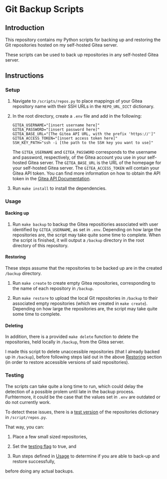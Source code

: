 # Git Backup Scripts

## Introduction

This repository contains my Python scripts for backing up
and restoring the Git repositories hosted on my self-hosted Gitea server.

These scripts can be used to back up repositories in any self-hosted
Gitea server.

## Instructions

### Setup

1. Navigate to `/scripts/repos.py` to place mappings of your Gitea repository name with their SSH URLs in the `REPO_URL_DICT` dictionary.

2. In the root directory, create a `.env` file and add in the following:
   ```
   GITEA_USERNAME="[insert username here]"
   GITEA_PASSWORD="[insert password here]"
   GITEA_BASE_URL="[The Gitea API URL, with the prefix 'https://']"
   GITEA_ACCESS_TOKEN="[insert access token here]"
   SSH_KEY_PATH="ssh -i [the path to the SSH key you want to use]"
   ```
   The `GITEA_USERNAME` and `GITEA_PASSWORD` corresponds to the username and password, respectively, of the Gitea account you use in your self-hosted Gitea server.
   The `GITEA_BASE_URL` is the URL of the homepage for your self-hosted
   Gitea server.
   The `GITEA_ACCESS_TOKEN` will contain your Gitea API token. You can find more information on how to obtain the API token in the [Gitea API Documentation](https://docs.gitea.com/development/api-usage#generating-and-listing-api-tokens).

3. Run `make install` to install the dependencies.

### Usage

#### Backing up

1. Run `make backup` to backup the Gitea repositiories associated
   with user identified by `GITEA_USERNAME`, as set in `.env`.
   Depending on how large the repositories are, the script may
   take quite some time to complete. When the script is finished,
   it will output a `/backup` directory in the root directory
   of this repository.

#### Restoring

These steps assume that the repositories to be backed up are in the
created `/backup` directory.

1. Run `make create` to create empty Gitea repositories, corresponding
   to the name of each repository in `/backup`.

2. Run `make restore` to upload the local Git repositories in `/backup`
   to their associated empty repositories (which we created in `make create`).
   Depending on how large the repositories are, the script may
   take quite some time to complete.

#### Deleting

In addition, there is a provided `make delete` function to delete
the repositories, held locally in `/backup`, from the Gitea server.

I made this script to delete unaccessible repositories (that I already backed up in `/backup`), before following steps laid out in the above [Restoring](https://github.com/SimeonAT/GitBackupScripts#restoring) section (in order to restore accessible versions of said repositories).

### Testing

The scripts can take quite a long time to run, which could
delay the detection of a possible prolem until late in the backup process.
Furhtermore, it could be the case that the values set in `.env` are outdated or do not currently work.

To detect these issues, there is a [test version](https://github.com/SimeonAT/GitBackupScripts/blob/main/scripts/repos.py#L27) of the repositories dictionary in `/script/repos.py`.

That way, you can:

1. Place a few small sized repositories,

2. Set the [testing flag](https://github.com/SimeonAT/GitBackupScripts/blob/main/scripts/repos.py#L5) to true, and

3. Run steps defined in [Usage](https://github.com/SimeonAT/GitBackupScripts#usage) to determine if you are able to back-up and restore successfully,

before doing any actual backups.
